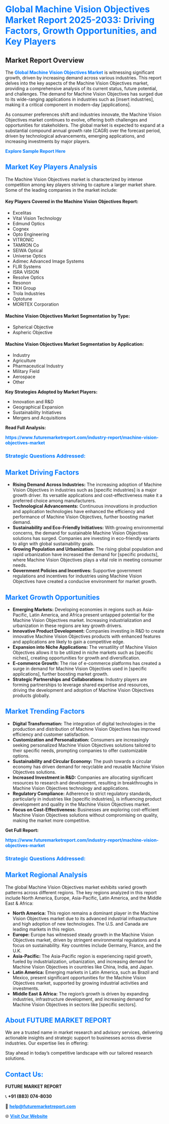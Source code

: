 <h1 style="color: #007BFF;">Global Machine Vision Objectives Market Report 2025-2033: Driving Factors, Growth Opportunities, and Key Players</h1>

<section id="overview">
<h2>Market Report Overview</h2>
<p>The <a href="https://www.futuremarketreport.com/industry-report/machine-vision-objectives-market" style="color: #007BFF; text-decoration: none;"><strong>Global Machine Vision Objectives Market</strong></a> is witnessing significant growth, driven by increasing demand across various industries. This report delves into the key aspects of the Machine Vision Objectives market, providing a comprehensive analysis of its current status, future potential, and challenges. The demand for Machine Vision Objectives has surged due to its wide-ranging applications in industries such as [insert industries], making it a critical component in modern-day [applications].</p>
<p>As consumer preferences shift and industries innovate, the Machine Vision Objectives market continues to evolve, offering both challenges and opportunities for stakeholders. The global market is expected to expand at a substantial compound annual growth rate (CAGR) over the forecast period, driven by technological advancements, emerging applications, and increasing investments by major players.</p>
</section>

<section id="overview">
<p><a href="https://www.futuremarketreport.com/request-sample/reportId=81221" style="color: #007BFF; text-decoration: none;"><strong>Explore Sample Report Here</strong></a></p>
</section>

<section id="key-players">
<h2 style="color: #007BFF;">Market Key Players Analysis</h2>
<p>The Machine Vision Objectives market is characterized by intense competition among key players striving to capture a larger market share. Some of the leading companies in the market include:</p>
<h4>Key Players Covered in the Machine Vision Objectives Report:</h4>
<ul><li>Excelitas</li><li>Vital Vision Technology</li><li>Edmund Optics</li><li>Cognex</li><li>Opto Engineering</li><li>VITRONIC</li><li>TAMRON Co</li><li>SEIWA Optical</li><li>Universe Optics</li><li>Adimec Advanced Image Systems</li><li>FLIR Systems</li><li>ISRA VISION</li><li>Resolve Optics</li><li>Resonon</li><li>TKH Group</li><li>Trola Industries</li><li>Optotune</li><li>MORITEX Corporation</li></ul>
<h4>Machine Vision Objectives Market Segmentation by Type:</h4>
<ul><li>Spherical Objective</li><li>Aspheric Objective</li></ul>

<h4>Machine Vision Objectives Market Segmentation by Application:</h4>
<ul><li>Industry</li><li>Agriculture</li><li>Pharmaceutical Industry</li><li>Military Field</li><li>Aerospace</li><li>Other</li></ul>
<p><strong>Key Strategies Adopted by Market Players:</strong></p>
<ul>
<li>Innovation and R&D</li>
<li>Geographical Expansion</li>
<li>Sustainability Initiatives</li>
<li>Mergers and Acquisitions</li>
</ul>
</section>

<section>
<p><strong>Read Full Analysis: </strong></p><a href="https://www.futuremarketreport.com/industry-report/machine-vision-objectives-market" style="color: #007BFF; text-decoration: none;"><strong>https://www.futuremarketreport.com/industry-report/machine-vision-objectives-market</strong></a>
<h3 style="color: #007BFF;">Strategic Questions Addressed:</h3>
</section>

<section id="driving-factors">
<h2 style="color: #007BFF;">Market Driving Factors</h2>
<ul>
<li><strong>Rising Demand Across Industries:</strong> The increasing adoption of Machine Vision Objectives in industries such as [specific industries] is a major growth driver. Its versatile applications and cost-effectiveness make it a preferred choice among manufacturers.</li>
<li><strong>Technological Advancements:</strong> Continuous innovations in production and application technologies have enhanced the efficiency and performance of Machine Vision Objectives, further boosting market demand.</li>
<li><strong>Sustainability and Eco-Friendly Initiatives:</strong> With growing environmental concerns, the demand for sustainable Machine Vision Objectives solutions has surged. Companies are investing in eco-friendly variants to align with global sustainability goals.</li>
<li><strong>Growing Population and Urbanization:</strong> The rising global population and rapid urbanization have increased the demand for [specific products], where Machine Vision Objectives plays a vital role in meeting consumer needs.</li>
<li><strong>Government Policies and Incentives:</strong> Supportive government regulations and incentives for industries using Machine Vision Objectives have created a conducive environment for market growth.</li>
</ul>
</section>

<section id="growth-opportunities">
<h2 style="color: #007BFF;">Market Growth Opportunities</h2>
<ul>
<li><strong>Emerging Markets:</strong> Developing economies in regions such as Asia-Pacific, Latin America, and Africa present untapped potential for the Machine Vision Objectives market. Increasing industrialization and urbanization in these regions are key growth drivers.</li>
<li><strong>Innovative Product Development:</strong> Companies investing in R&D to create innovative Machine Vision Objectives products with enhanced features and applications are likely to gain a competitive edge.</li>
<li><strong>Expansion into Niche Applications:</strong> The versatility of Machine Vision Objectives allows it to be utilized in niche markets such as [specific niches], creating opportunities for growth and diversification.</li>
<li><strong>E-commerce Growth:</strong> The rise of e-commerce platforms has created a surge in demand for Machine Vision Objectives used in [specific applications], further boosting market growth.</li>
<li><strong>Strategic Partnerships and Collaborations:</strong> Industry players are forming partnerships to leverage shared expertise and resources, driving the development and adoption of Machine Vision Objectives products globally.</li>
</ul>
</section>

<section id="trending-factors">
<h2 style="color: #007BFF;">Market Trending Factors</h2>
<ul>
<li><strong>Digital Transformation:</strong> The integration of digital technologies in the production and distribution of Machine Vision Objectives has improved efficiency and customer satisfaction.</li>
<li><strong>Customization and Personalization:</strong> Consumers are increasingly seeking personalized Machine Vision Objectives solutions tailored to their specific needs, prompting companies to offer customizable options.</li>
<li><strong>Sustainability and Circular Economy:</strong> The push towards a circular economy has driven demand for recyclable and reusable Machine Vision Objectives solutions.</li>
<li><strong>Increased Investment in R&D:</strong> Companies are allocating significant resources to research and development, resulting in breakthroughs in Machine Vision Objectives technology and applications.</li>
<li><strong>Regulatory Compliance:</strong> Adherence to strict regulatory standards, particularly in industries like [specific industries], is influencing product development and quality in the Machine Vision Objectives market.</li>
<li><strong>Focus on Cost-Effectiveness:</strong> Businesses are exploring cost-efficient Machine Vision Objectives solutions without compromising on quality, making the market more competitive.</li>
</ul>
</section>

<section>
<p><strong>Get Full Report: </strong></p><a href="https://www.futuremarketreport.com/industry-report/machine-vision-objectives-market" style="color: #007BFF; text-decoration: none;"><strong>https://www.futuremarketreport.com/industry-report/machine-vision-objectives-market</strong></a>
<h3 style="color: #007BFF;">Strategic Questions Addressed:</h3>
</section>


<section id="regional-analysis">
<h2 style="color: #007BFF;">Market Regional Analysis</h2>
<p>The global Machine Vision Objectives market exhibits varied growth patterns across different regions. The key regions analyzed in this report include North America, Europe, Asia-Pacific, Latin America, and the Middle East & Africa:</p>
<ul>
<li><strong>North America:</strong> This region remains a dominant player in the Machine Vision Objectives market due to its advanced industrial infrastructure and high adoption of new technologies. The U.S. and Canada are leading markets in this region.</li>
<li><strong>Europe:</strong> Europe has witnessed steady growth in the Machine Vision Objectives market, driven by stringent environmental regulations and a focus on sustainability. Key countries include Germany, France, and the U.K.</li>
<li><strong>Asia-Pacific:</strong> The Asia-Pacific region is experiencing rapid growth, fueled by industrialization, urbanization, and increasing demand for Machine Vision Objectives in countries like China, India, and Japan.</li>
<li><strong>Latin America:</strong> Emerging markets in Latin America, such as Brazil and Mexico, present significant opportunities for the Machine Vision Objectives market, supported by growing industrial activities and investments.</li>
<li><strong>Middle East & Africa:</strong> The region’s growth is driven by expanding industries, infrastructure development, and increasing demand for Machine Vision Objectives in sectors like [specific sectors].</li>
</ul>
</section>

<footer>
<h2 style="color: #007BFF;">About FUTURE MARKET REPORT</h2>
<p>We are a trusted name in market research and advisory services, delivering actionable insights and strategic support to businesses across diverse industries. Our expertise lies in offering:</p>

<p>Stay ahead in today’s competitive landscape with our tailored research solutions.</p>

<h2 style="color: #007BFF;">Contact Us:</h2>
<p><strong>FUTURE MARKET REPORT</strong></p>
<p>📞 <strong>+91 (883) 074-8030</strong></p>
<p>📧 <strong><a href="mailto:help@futuremarketreport.com" style="color: #007BFF;">help@futuremarketreport.com</a></strong></p>
<p>🌐 <strong><a href="https://www.futuremarketreport.com/" style="color: #007BFF;">Visit Our Website</a></strong></p>
</footer>